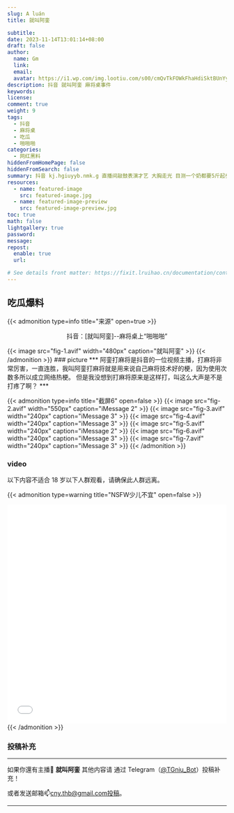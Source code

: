 ```yaml
---
slug: A luán
title: 就叫阿銮

subtitle:
date: 2023-11-14T13:01:14+08:00
draft: false  
author:
  name: Gm
  link: 
  email: 
  avatar: https://i1.wp.com/img.lootiu.com/s00/cmQvTkFOWkFhaHdiSktBUnYyTmFvbTczTWp6bGU5TUl4SWxYczFCMFdDQT0-d.jpg
description: 抖音 就叫阿銮 麻将桌事件
keywords:
license:
comment: true
weight: 9
tags:
  - 抖音
  - 麻将桌
  - 吃瓜
  - 啪啪啪
categories:
  - 网红黑料
hiddenFromHomePage: false
hiddenFromSearch: false
summary: 抖音 kj.hgiuyyb.nmk.g 直播间敲鼓表演才艺 大胸走光 目测一个奶都要5斤起步！
resources:
  - name: featured-image
    src: featured-image.jpg
  - name: featured-image-preview
    src: featured-image-preview.jpg
toc: true
math: false
lightgallery: true
password:
message:
repost:
  enable: true
  url:

# See details front matter: https://fixit.lruihao.cn/documentation/content-management/introduction/#front-matter
---
```

<!--more-->

## 吃瓜爆料

{{< admonition type=info title="来源" open=true >}}

<p align="center">抖音：[就叫阿銮]--麻将桌上“啪啪啪” </p>
{{< image src="fig-1.avif" width="480px" caption="就叫阿銮" >}}
{{< /admonition >}}
### picture
***
阿銮打麻将是抖音的一位视频主播，打麻将非常厉害，一直连胜，我叫阿銮打麻将就是用来说自己麻将技术好的梗，因为使用次数多所以成立网络热梗。
但是我没想到打麻将原来是这样打，叫这么大声是不是打疼了啊？
***

{{< admonition type=info title="截屏6" open=false >}}
{{< image src="fig-2.avif" width="550px" caption="iMessage 2" >}}
{{< image src="fig-3.avif" width="240px" caption="iMessage 3" >}}
{{< image src="fig-4.avif" width="240px" caption="iMessage 3" >}}
{{< image src="fig-5.avif" width="240px" caption="iMessage 2" >}}
{{< image src="fig-6.avif" width="240px" caption="iMessage 3" >}}
{{< image src="fig-7.avif" width="240px" caption="iMessage 3" >}}
{{< /admonition >}}

### video
以下内容不适合 18 岁以下人群观看，请确保此人群远离。

{{< admonition type=warning title="NSFW少儿不宜" open=false >}}

<iframe
 height=500 width=100%
 src="1.mp4"
 frameborder=0 allowfullscreen>
</iframe>
{{< /admonition >}}

### 投稿补充
***
如果你還有主播🧐 **就叫阿銮** 其他内容请
通过 Telegram（[@TGniu_Bot](https://t.me/TGniu_Bot)）投稿补充！


或者发送邮箱📫cny.thb@gmail.com投稿。

***